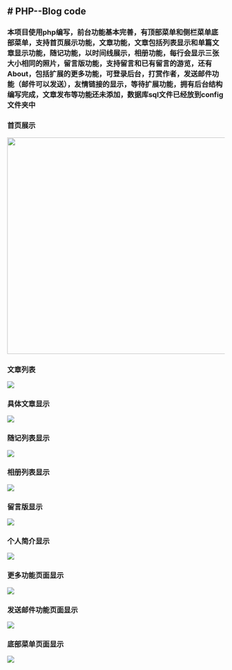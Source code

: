 ## # PHP--Blog code
### 本项目使用php编写，前台功能基本完善，有顶部菜单和侧栏菜单底部菜单，支持首页展示功能，文章功能，文章包括列表显示和单篇文章显示功能，随记功能，以时间线展示，相册功能，每行会显示三张大小相同的照片，留言版功能，支持留言和已有留言的游览，还有About，包括扩展的更多功能，可登录后台，打赏作者，发送邮件功能（邮件可以发送），友情链接的显示，等待扩展功能，拥有后台结构编写完成，文章发布等功能还未添加，数据库sql文件已经放到config文件夹中

### 首页展示

<img src="http://blog-1252406596.costj.myqcloud.com/githubblog/blog1.png" width="1000" height="500"/>

### 文章列表

![](http://blog-1252406596.costj.myqcloud.com/githubblog/blog2.png)

### 具体文章显示

![](http://blog-1252406596.costj.myqcloud.com/githubblog/blog10.png)

### 随记列表显示

![](http://blog-1252406596.costj.myqcloud.com/githubblog/blog3.png)

### 相册列表显示

![](http://blog-1252406596.costj.myqcloud.com/githubblog/blog4.png)
### 留言版显示

![](http://blog-1252406596.costj.myqcloud.com/githubblog/blog5.png)
### 个人简介显示

![](http://blog-1252406596.costj.myqcloud.com/githubblog/blog6.png)
### 更多功能页面显示

![](http://blog-1252406596.costj.myqcloud.com/githubblog/blog7.png)
### 发送邮件功能页面显示

![](http://blog-1252406596.costj.myqcloud.com/githubblog/blog8.png)
### 底部菜单页面显示

![](http://blog-1252406596.costj.myqcloud.com/githubblog/blog9.png)